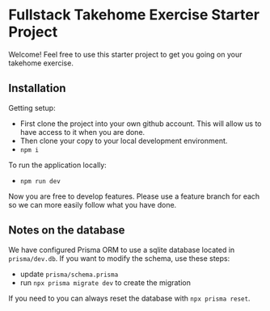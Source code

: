 # Fullstack Takehome Exercise Starter Project

Welcome! Feel free to use this starter project to get you going on your takehome exercise.

## Installation

Getting setup:

- First clone the project into your own github account. This will allow us to have access to it when you are done.
- Then clone your copy to your local development environment.
- `npm i`

To run the application locally:

- `npm run dev`

Now you are free to develop features. Please use a feature branch for each so we can more easily follow what you have done.

## Notes on the database

We have configured Prisma ORM to use a sqlite database located in `prisma/dev.db`. If you want to modify the schema, use these steps:

- update `prisma/schema.prisma`
- run `npx prisma migrate dev` to create the migration

If you need to you can always reset the database with `npx prisma reset`.

